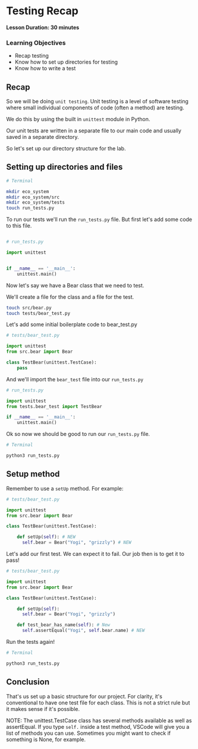 # Testing Recap

**Lesson Duration: 30 minutes**

### Learning Objectives

- Recap testing
- Know how to set up directories for testing
- Know how to write a test

## Recap

So we will be doing `unit testing`. Unit testing is a level of software testing where small individual components of code (often a method) are testing.

We do this by using the built in `unittest` module in Python.

Our unit tests are written in a separate file to our main code and usually saved in a separate directory.

So let's set up our directory structure for the lab.

## Setting up directories and files

```bash
# Terminal

mkdir eco_system
mkdir eco_system/src
mkdir eco_system/tests
touch run_tests.py
```

To run our tests we'll run the `run_tests.py` file. But first let's add some code to this file.

```python

# run_tests.py

import unittest


if __name__ == '__main__':
    unittest.main()

```

Now let's say we have a Bear class that we need to test.

We'll create a file for the class and a file for the test.

```bash
touch src/bear.py
touch tests/bear_test.py
```

Let's add some initial boilerplate code to bear_test.py

```python
# tests/bear_test.py

import unittest
from src.bear import Bear

class TestBear(unittest.TestCase):
    pass
```

And we'll import the `bear_test` file into our `run_tests.py`

```python
# run_tests.py

import unittest
from tests.bear_test import TestBear

if __name__ == '__main__':
    unittest.main()

```

Ok so now we should be good to run our `run_tests.py` file.

```bash
# Terminal

python3 run_tests.py

```

## Setup method

Remember to use a `setUp` method. For example:


```python
# tests/bear_test.py

import unittest
from src.bear import Bear

class TestBear(unittest.TestCase):

    def setUp(self): # NEW
      self.bear = Bear("Yogi", "grizzly") # NEW

```

Let's add our first test. We can expect it to fail. Our job then is to get it to pass!

```python
# tests/bear_test.py

import unittest
from src.bear import Bear

class TestBear(unittest.TestCase):

    def setUp(self):
      self.bear = Bear("Yogi", "grizzly")

    def test_bear_has_name(self): # New
      self.assertEqual("Yogi", self.bear.name) # NEW

```

Run the tests again!

```bash
# Terminal

python3 run_tests.py

```

## Conclusion

That's us set up a basic structure for our project. For clarity, it's conventional to have one test file for each class. This is not a strict rule but it makes sense if it's possible.

NOTE: The unittest.TestCase class has several methods available as well as assertEqual. If you type ```self.``` inside a test method, VSCode will give you a list of methods you can use. Sometimes you might want to check if something is None, for example.
